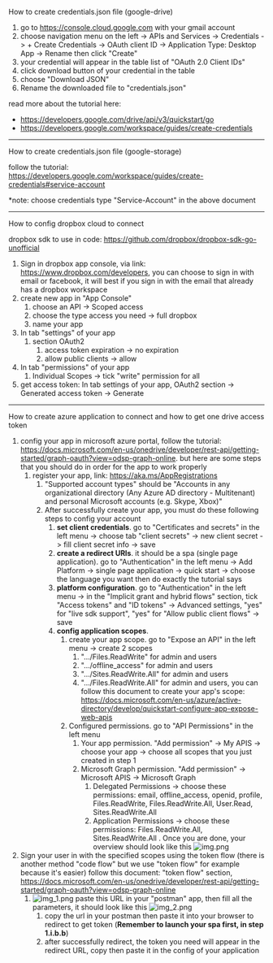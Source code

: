 How to create credentials.json file (google-drive)

1. go to https://console.cloud.google.com with your gmail account
2. choose navigation menu on the left -> APIs and Services -> Credentials -> + Create Credentials
   -> OAuth client ID -> Application Type: Desktop App -> Rename then click "Create"
3. your credential will appear in the table list of "OAuth 2.0 Client IDs"
4. click download button of your credential in the table
5. choose "Download JSON"
6. Rename the downloaded file to "credentials.json"

read more about the tutorial here:
+ https://developers.google.com/drive/api/v3/quickstart/go
+ https://developers.google.com/workspace/guides/create-credentials

_______________________________________________________________

How to create credentials.json file (google-storage)

follow the tutorial: https://developers.google.com/workspace/guides/create-credentials#service-account

*note: choose credentials type "Service-Account" in the above document

_______________________________________________________________

How to config dropbox cloud to connect

dropbox sdk to use in code: https://github.com/dropbox/dropbox-sdk-go-unofficial

1. Sign in dropbox app console, via link: https://www.dropbox.com/developers, you can choose to sign in with email or facebook, it will best if you sign in with the email that already has a dropbox workspace
2. create new app in "App Console"
    1. choose an API -> Scoped access
    2. choose the type access you need -> full dropbox
    3. name your app
3. In tab "settings" of your app
    1. section OAuth2
        1. access token expiration -> no expiration
        2. allow public clients -> allow
4. In tab "permissions" of your app
    1. Individual Scopes -> tick "write" permission for all
5. get access token: In tab settings of your app, OAuth2 section -> Generated access token -> Generate

_______________________________________________________________

How to create azure application to connect and how to get one drive access token

1. config your app in microsoft azure portal, follow the tutorial: https://docs.microsoft.com/en-us/onedrive/developer/rest-api/getting-started/graph-oauth?view=odsp-graph-online.
   but here are some steps that you should do in order for the app to work properly
    1. register your app, link: https://aka.ms/AppRegistrations
        1. "Supported account types" should be "Accounts in any organizational directory (Any Azure AD directory - Multitenant) and personal Microsoft accounts (e.g. Skype, Xbox)"
        2. After successfully create your app, you must do these following steps to config your account
            1. **set client credentials**. go to "Certificates and secrets" in the left menu -> choose tab "client secrets" -> new client secret -> fill client secret info -> save
            2. **create a redirect URIs**. it should be a spa (single page application). go to "Authentication" in the left menu -> Add Platform -> single page application -> quick start -> choose the language you want then do exactly the tutorial says
            3. **platform configuration**. go to "Authentication" in the left menu -> in the "Implicit grant and hybrid flows" section, tick "Access tokens" and "ID tokens" -> Advanced settings, "yes" for "live sdk support", "yes" for "Allow public client flows" -> save
            4. **config application scopes**.
                1. create your app scope.  go to "Expose an API" in the left menu -> create 2 scopes
                    1. ".../Files.ReadWrite" for admin and users
                    2. ".../offline_access" for admin and users
                    3.  ".../Sites.ReadWrite.All" for admin and users
                    4. ".../Files.ReadWrite.All" for admin and users, you can follow this document to create your app's scope: https://docs.microsoft.com/en-us/azure/active-directory/develop/quickstart-configure-app-expose-web-apis
                2. Configured permissions. go to "API Permissions" in the left menu
                    1. Your app permission. "Add permission" -> My APIS -> choose your app -> choose all scopes that you just created in step 1
                    2. Microsoft Graph permission. "Add permission" -> Microsoft APIS -> Microsoft Graph
                        1. Delegated Permissions -> choose these permissions: email, offline_access, openid, profile, Files.ReadWrite, Files.ReadWrite.All, User.Read, Sites.ReadWrite.All
                        2. Application Permissions -> choose these permissions: Files.ReadWrite.All, Sites.ReadWrite.All
                           . Once you are done, your overview should look like this
                           ![img.png](img.png)
2. Sign your user in with the specified scopes using the token flow (there is another method "code flow" but we use "token flow" for example because it's easier)
   follow this document: "token flow" section, https://docs.microsoft.com/en-us/onedrive/developer/rest-api/getting-started/graph-oauth?view=odsp-graph-online
    1. ![img_1.png](img_1.png)
       paste this URL in your "postman" app, then fill all the parameters, it should look like this
       ![img_2.png](img_2.png)
        1. copy the url in your postman then paste it into your browser to redirect to get token
           (**Remember to launch your spa first, in step 1.i.b.b**)
        2. after successfully redirect, the token you need will appear in the redirect URL, copy then paste it in the config of your application